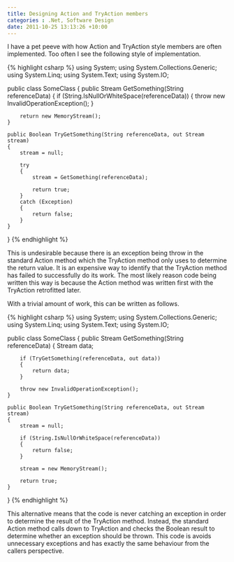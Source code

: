 ```yaml
---
title: Designing Action and TryAction members
categories : .Net, Software Design
date: 2011-10-25 13:13:26 +10:00
---
```


I have a pet peeve with how Action and TryAction style members are often implemented. Too often I see the following style of implementation.

<!--more-->

{% highlight csharp %}
using System;
using System.Collections.Generic;
using System.Linq;
using System.Text;
using System.IO;
    
public class SomeClass
{
    public Stream GetSomething(String referenceData)
    {
        if (String.IsNullOrWhiteSpace(referenceData))
        {
            throw new InvalidOperationException();
        }
    
        return new MemoryStream();
    }
    
    public Boolean TryGetSomething(String referenceData, out Stream stream)
    {
        stream = null;
    
        try
        {
            stream = GetSomething(referenceData);
    
            return true;
        }
        catch (Exception)
        {
            return false;
        }
    }
}
{% endhighlight %}

This is undesirable because there is an exception being throw in the standard Action method which the TryAction method only uses to determine the return value. It is an expensive way to identify that the TryAction method has failed to successfully do its work. The most likely reason code being written this way is because the Action method was written first with the TryAction retrofitted later.

With a trivial amount of work, this can be written as follows.

{% highlight csharp %}
using System;
using System.Collections.Generic;
using System.Linq;
using System.Text;
using System.IO;
    
public class SomeClass
{
    public Stream GetSomething(String referenceData)
    {
        Stream data;
    
        if (TryGetSomething(referenceData, out data))
        {
            return data;
        }
    
        throw new InvalidOperationException();
    }
    
    public Boolean TryGetSomething(String referenceData, out Stream stream)
    {
        stream = null;
    
        if (String.IsNullOrWhiteSpace(referenceData))
        {
            return false;
        }
    
        stream = new MemoryStream();
    
        return true;
    }
}
{% endhighlight %}

This alternative means that the code is never catching an exception in order to determine the result of the TryAction method. Instead, the standard Action method calls down to TryAction and checks the Boolean result to determine whether an exception should be thrown. This code is avoids unnecessary exceptions and has exactly the same behaviour from the callers perspective.


